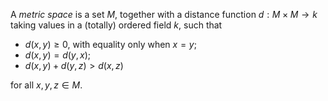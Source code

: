 A *metric space* is a set $M$, together with a distance function $d: M \times M \to k$ taking values in a (totally) ordered field $k$, such that

- $d(x, y) \geq 0$, with equality only when $x = y$;
- $d(x, y) = d(y, x)$;
- $d(x, y) + d(y, z) > d(x, z)$

for all $x, y, z \in M$.
